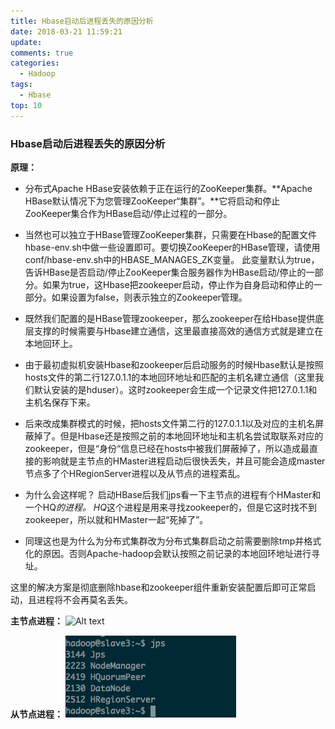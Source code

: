 ```yaml
---
title: Hbase启动后进程丢失的原因分析
date: 2018-03-21 11:59:21
update: 
comments: true
categories:
  - Hadoop
tags:
  - Hbase
top: 10
---
```

<!--more-->

### Hbase启动后进程丢失的原因分析

**原理：**
	
- 分布式Apache HBase安装依赖于正在运行的ZooKeeper集群。**Apache HBase默认情况下为您管理ZooKeeper“集群”。**它将启动和停止ZooKeeper集合作为HBase启动/停止过程的一部分。
- 当然也可以独立于HBase管理ZooKeeper集群，只需要在Hbase的配置文件hbase-env.sh中做一些设置即可。要切换ZooKeeper的HBase管理，请使用conf/hbase-env.sh中的HBASE_MANAGES_ZK变量。 此变量默认为true，告诉HBase是否启动/停止ZooKeeper集合服务器作为HBase启动/停止的一部分。如果为true，这Hbase把zookeeper启动，停止作为自身启动和停止的一部分。如果设置为false，则表示独立的Zookeeper管理。

- 既然我们配置的是HBase管理zookeeper，那么zookeeper在给Hbase提供底层支撑的时候需要与Hbase建立通信，这里最直接高效的通信方式就是建立在本地回环上。
- 由于最初虚拟机安装Hbase和zookeeper后启动服务的时候Hbase默认是按照 hosts文件的第二行127.0.1.1的本地回环地址和匹配的主机名建立通信（这里我们默认安装的是hduser）。这时zookeeper会生成一个记录文件把127.0.1.1和主机名保存下来。
- 后来改成集群模式的时候，把hosts文件第二行的127.0.1.1以及对应的主机名屏蔽掉了。但是Hbase还是按照之前的本地回环地址和主机名尝试取联系对应的zookeeper，但是“身份“信息已经在hosts中被我们屏蔽掉了，所以造成最直接的影响就是主节点的HMaster进程启动后很快丢失，并且可能会造成master节点多了个HRegionServer进程以及从节点的进程紊乱。
- 为什么会这样呢？ 启动HBase后我们jps看一下主节点的进程有个HMaster和一个HQ*的进程。 HQ*这个进程是用来寻找zookeeper的，但是它这时找不到zookeeper，所以就和HMaster一起“死掉了”。
- 同理这也是为什么为分布式集群改为分布式集群启动之前需要删除tmp并格式化的原因。否则Apache-hadoop会默认按照之前记录的本地回环地址进行寻址。


这里的解决方案是彻底删除hbase和zookeeper组件重新安装配置后即可正常启动，且进程将不会再莫名丢失。

**主节点进程：**
![Alt text](/images/1.png)

**从节点进程：**
![Alt text](/images/2.png)


